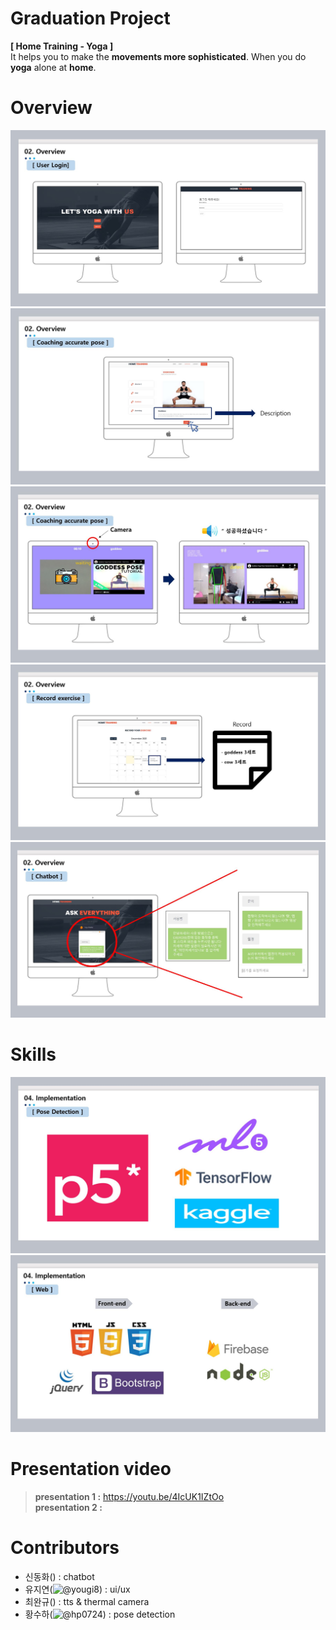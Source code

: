 
# Graduation Project

**[ Home Training - Yoga ]**   
It helps you to make the **movements more sophisticated**. When you do **yoga** alone at **home**.

# Overview

![overview1](https://github.com/yougi8/graduation-project/blob/main/images/overview1.JPG)  
![overview2](https://github.com/yougi8/graduation-project/blob/main/images/overview2.JPG)  
![overview3](https://github.com/yougi8/graduation-project/blob/main/images/overeview3.JPG)  
![overview4](https://github.com/yougi8/graduation-project/blob/main/images/overview4.JPG)  
![overview5](https://github.com/yougi8/graduation-project/blob/main/images/overview5.JPG)

# Skills
![skill1](https://github.com/yougi8/graduation-project/blob/main/images/skill1.JPG)
![skill2](https://github.com/yougi8/graduation-project/blob/main/images/skill2.JPG)



# Presentation video



> **presentation 1 :**  https://youtu.be/4IcUK1IZtOo  
>  **presentation 2 :**  

# Contributors

* 신동화() : chatbot
* 유지연(![@yougi8](https://github.com/yougi8)) : ui/ux
* 최완규() : tts & thermal camera
* 황수하(![@hp0724](https://github.com/hp0724)) : pose detection

